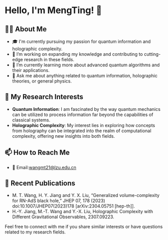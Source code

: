 # Hello, I'm MengTing! 👋

## 👨‍💻 About Me

- 🎓 I'm currently pursuing my passion for quantum information and holographic complexity.
- 🔭 I’m working on expanding my knowledge and contributing to cutting-edge research in these fields.
- 🌱 I’m currently learning more about advanced quantum algorithms and their applications.
- 💬 Ask me about anything related to quantum information, holographic theories, or general physics.

## 🚀 My Research Interests

- **Quantum Information**: I am fascinated by the way quantum mechanics can be utilized to process information far beyond the capabilities of classical systems.
- **Holographic Complexity**: My interest lies in exploring how concepts from holography can be integrated into the realm of computational complexity, offering new insights into both fields.

## 📫 How to Reach Me

- 📧 Email:wangmt21@lzu.edu.cn

## 📝 Recent Publications

- M. T. Wang, H. Y. Jiang and Y. X. Liu, “Generalized volume-complexity for RN-AdS black hole,” JHEP 07, 178 (2023)
doi:10.1007/JHEP07(2023)178 [arXiv:2304.05751 [hep-th]].
- H.-Y. Jiang, M.-T. Wang and Y.-X. Liu, Holographic Complexity with Different Gravitational
Observables, 2307.09223.

Feel free to connect with me if you share similar interests or have questions related to my research fields.


